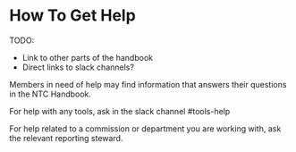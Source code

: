 # How To Get Help

TODO:
- Link to other parts of the handbook
- Direct links to slack channels?

Members in need of help may find information that answers their questions in the NTC Handbook. 

For help with any tools, ask in the slack channel #tools-help

For help related to a commission or department you are working with, ask the relevant reporting steward.
